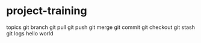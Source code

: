 # project-training
topics
git branch
git pull
git push
git merge
git commit
git checkout 
git stash
git logs
hello world
